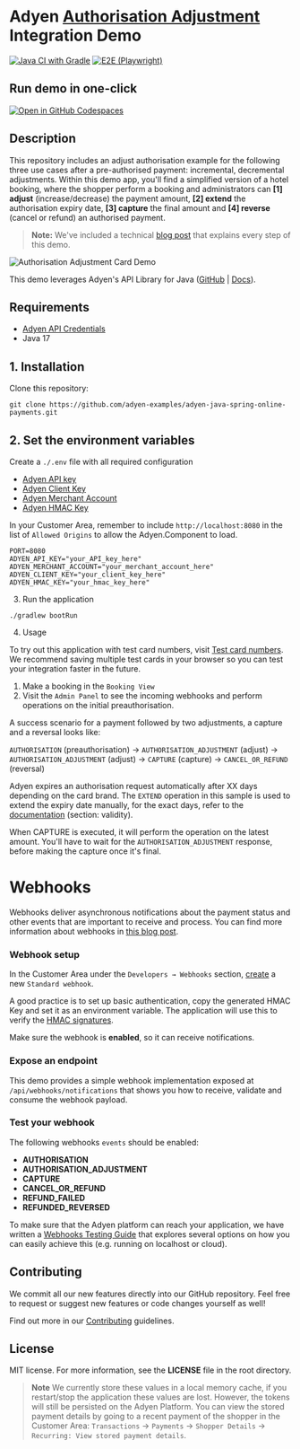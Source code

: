 # Adyen [Authorisation Adjustment](https://docs.adyen.com/online-payments/classic-integrations/modify-payments/adjust-authorisation) Integration Demo

[![Java CI with Gradle](https://github.com/adyen-examples/adyen-java-spring-online-payments/actions/workflows/build-authorisation-adjustment.yml/badge.svg)](https://github.com/adyen-examples/adyen-java-spring-online-payments/actions/workflows/build-authorisation-adjustment.yml) 
[![E2E (Playwright)](https://github.com/adyen-examples/adyen-java-spring-online-payments/actions/workflows/e2e-authorisation-adjustment.yml/badge.svg)](https://github.com/adyen-examples/adyen-java-spring-online-payments/actions/workflows/e2e-authorisation-adjustment.yml)

## Run demo in one-click
[![Open in GitHub Codespaces](https://github.com/codespaces/badge.svg)](https://github.com/codespaces/new/adyen-examples/adyen-java-spring-online-payments?ref=main&dev_container_path=.devcontainer%2Fauthorisation-adjustment-example%2Fdevcontainer.json)


## Description

This repository includes an adjust authorisation example for the following three use cases after a pre-authorised payment: incremental, decremental adjustments. Within this demo app, you'll find a simplified version of a hotel booking, where the shopper perform a booking and administrators can **[1] adjust** (increase/decrease) the payment amount, **[2] extend** the authorisation expiry date, **[3] capture** the final amount and **[4] reverse** (cancel or refund) an authorised payment.

> **Note:** We've included a technical [blog post](https://www.adyen.com/knowledge-hub/pre-authorizations-and-authorization-adjustments-for-developers) that explains every step of this demo.

![Authorisation Adjustment Card Demo](src/main/resources/static/images/cardauthorisationadjustment.gif)


This demo leverages Adyen's API Library for Java ([GitHub](https://github.com/Adyen/adyen-java-api-library) | [Docs](https://docs.adyen.com/development-resources/libraries#java)).

## Requirements
- [Adyen API Credentials](https://docs.adyen.com/development-resources/api-credentials/)
- Java 17

## 1. Installation

Clone this repository:

```
git clone https://github.com/adyen-examples/adyen-java-spring-online-payments.git
```


## 2. Set the environment variables
Create a `./.env` file with all required configuration
   - [Adyen API key](https://docs.adyen.com/user-management/how-to-get-the-api-key)
   - [Adyen Client Key](https://docs.adyen.com/user-management/client-side-authentication)
   - [Adyen Merchant Account](https://docs.adyen.com/account/account-structure)
   - [Adyen HMAC Key](https://docs.adyen.com/development-resources/webhooks/verify-hmac-signatures)

In your Customer Area, remember to include `http://localhost:8080` in the list of `Allowed Origins` to allow the Adyen.Component to load.

```
PORT=8080
ADYEN_API_KEY="your_API_key_here"
ADYEN_MERCHANT_ACCOUNT="your_merchant_account_here"
ADYEN_CLIENT_KEY="your_client_key_here"
ADYEN_HMAC_KEY="your_hmac_key_here"
```

3. Run the application

```
./gradlew bootRun
```

4. Usage

To try out this application with test card numbers, visit [Test card numbers](https://docs.adyen.com/development-resources/test-cards/test-card-numbers). We recommend saving multiple test cards in your browser so you can test your integration faster in the future.

1. Make a booking in the `Booking View`
2. Visit the `Admin Panel` to see the incoming webhooks and perform operations on the initial preauthorisation.

A success scenario for a payment followed by two adjustments, a capture and a reversal looks like:

`AUTHORISATION` (preauthorisation) → `AUTHORISATION_ADJUSTMENT` (adjust) → `AUTHORISATION_ADJUSTMENT` (adjust) → `CAPTURE` (capture) → `CANCEL_OR_REFUND` (reversal)

Adyen expires an authorisation request automatically after XX days depending on the card brand.
The `EXTEND` operation in this sample is used to extend the expiry date manually, for the exact days, refer to the [documentation](https://docs.adyen.com/online-payments/adjust-authorisation/#validity) (section: validity).

When CAPTURE is executed, it will perform the operation on the latest amount. You'll have to wait for the `AUTHORISATION_ADJUSTMENT` response, before making the capture once it's final.

# Webhooks

Webhooks deliver asynchronous notifications about the payment status and other events that are important to receive and process.
You can find more information about webhooks in [this blog post](https://www.adyen.com/knowledge-hub/consuming-webhooks).

### Webhook setup

In the Customer Area under the `Developers → Webhooks` section, [create](https://docs.adyen.com/development-resources/webhooks/#set-up-webhooks-in-your-customer-area) a new `Standard webhook`.

A good practice is to set up basic authentication, copy the generated HMAC Key and set it as an environment variable. The application will use this to verify the [HMAC signatures](https://docs.adyen.com/development-resources/webhooks/verify-hmac-signatures/).

Make sure the webhook is **enabled**, so it can receive notifications.

### Expose an endpoint

This demo provides a simple webhook implementation exposed at `/api/webhooks/notifications` that shows you how to receive, validate and consume the webhook payload.

### Test your webhook

The following webhooks `events` should be enabled:
* **AUTHORISATION**
* **AUTHORISATION_ADJUSTMENT**
* **CAPTURE**
* **CANCEL_OR_REFUND**
* **REFUND_FAILED**
* **REFUNDED_REVERSED**

To make sure that the Adyen platform can reach your application, we have written a [Webhooks Testing Guide](https://github.com/adyen-examples/.github/blob/main/pages/webhooks-testing.md)
that explores several options on how you can easily achieve this (e.g. running on localhost or cloud).


## Contributing

We commit all our new features directly into our GitHub repository. Feel free to request or suggest new features or code changes yourself as well!

Find out more in our [Contributing](https://github.com/adyen-examples/.github/blob/main/CONTRIBUTING.md) guidelines.

## License

MIT license. For more information, see the **LICENSE** file in the root directory.

> **Note** We currently store these values in a local memory cache, if you restart/stop the application these values are lost. However, the tokens will still be persisted on the Adyen Platform.
> You can view the stored payment details by going to a recent payment of the shopper in the Customer Area: `Transactions` → `Payments` → `Shopper Details` → `Recurring: View stored payment details`.


